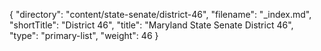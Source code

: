 {
  "directory": "content/state-senate/district-46",
  "filename": "_index.md",
  "shortTitle": "District 46",
  "title": "Maryland State Senate District 46",
  "type": "primary-list",
  "weight": 46
}
